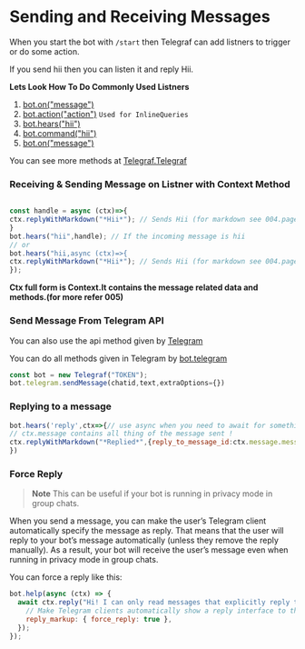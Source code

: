 # Sending and Receiving Messages

When you start the bot with <code>/start</code> then Telegraf can add listners to trigger or do some action.

If you send hii then you can listen it and reply Hii.

<b> Lets Look How To Do </b>
<b> Commonly Used Listners </b>
<ol>
  <li><a href="https://telegraf.js.org/classes/Telegraf-1.html#on">bot.on("message")</a>
    <li><a href="https://telegraf.js.org/classes/Telegraf-1.html#on">bot.action("action")</a> <code>Used for InlineQueries</code>
    <li><a href="https://telegraf.js.org/classes/Telegraf-1.html#hears">bot.hears("hii")</a>
      <li><a href="https://telegraf.js.org/classes/Telegraf-1.html#command">bot.command("hii")</a>
        <li><a href="https://telegraf.js.org/classes/Telegraf-1.html#on">bot.on("message")</a>
</ol>

You can see more methods at [Telegraf.Telegraf](https://telegraf.js.org/classes/Telegraf-1.html)

### Receiving & Sending Message on Listner with Context Method
```javascript

const handle = async (ctx)=>{
ctx.replyWithMarkdown("*Hii*"); // Sends Hii (for markdown see 004.page)
}
bot.hears("hii",handle); // If the incoming message is hii
// or
bot.hears("hii,async (ctx)=>{
ctx.replyWithMarkdown("*Hii*"); // Sends Hii (for markdown see 004.page)
});
```

**Ctx full form is Context.It contains the message related data and methods.(for more refer 005)**

### Send Message From Telegram API
You can also use the api method given by [Telegram](https://core.telegram.org/bots/api)

You can do all methods given in Telegram by [bot.telegram](https://core.telegram.org/bots/api)
```javascript
const bot = new Telegraf("TOKEN");
bot.telegram.sendMessage(chatid,text,extraOptions={})
```


### Replying to a message
```javascript
bot.hears('reply',ctx=>{// use async when you need to await for something
// ctx.message contains all thing of the message sent !
ctx.replyWithMarkdown("*Replied*",{reply_to_message_id:ctx.message.message_id});
})
```

### Force Reply
> **Note**
> This can be useful if your bot is running in privacy mode in group chats.

When you send a message, you can make the user’s Telegram client automatically specify the message as reply. That means that the user will reply to your bot’s message automatically (unless they remove the reply manually). As a result, your bot will receive the user’s message even when running in privacy mode in group chats.

You can force a reply like this:
```javascript
bot.help(async (ctx) => {
  await ctx.reply("Hi! I can only read messages that explicitly reply to me!", {
    // Make Telegram clients automatically show a reply interface to the user.
    reply_markup: { force_reply: true },
  });
});
```
